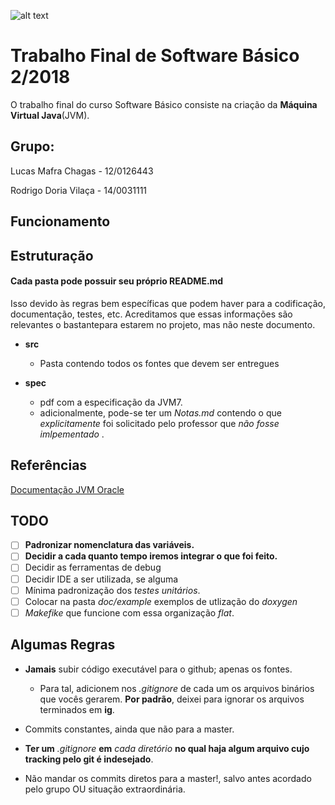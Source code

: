 ![alt text](http://www.unb.br/images/Imagens/logo_unb.png)

# Trabalho Final de Software Básico 2/2018

O trabalho final do curso Software Básico consiste na criação da **Máquina Virtual Java**(JVM). 

## Grupo:
Lucas Mafra Chagas - 12/0126443

Rodrigo Doria Vilaça - 14/0031111


## Funcionamento

## Estruturação

#### Cada pasta pode possuir seu próprio README.md

Isso devido às regras bem específicas que podem haver para
a codificação, documentação, testes, etc. Acreditamos que essas informações são relevantes o bastantepara estarem no projeto, mas não neste documento.

+ **src**
  * Pasta contendo todos os fontes que devem ser entregues

+ **spec**
  * pdf com a especificação da JVM7.
  * adicionalmente, pode-se ter um *Notas.md* contendo o que *explicitamente* foi solicitado pelo professor que *não fosse imlpementado* .

## Referências

[Documentação JVM Oracle](https://docs.oracle.com/javase/specs/jvms/se7/html/)

## TODO
- [ ] **Padronizar nomenclatura das variáveis.**
- [ ] **Decidir a cada quanto tempo iremos integrar o que foi feito.**
- [ ] Decidir as ferramentas de debug
- [ ] Decidir IDE a ser utilizada, se alguma
- [ ] Mínima padronização dos *testes unitários*.
- [ ] Colocar na pasta *doc/example* exemplos de utlização do *doxygen*
- [ ] *Makefike* que funcione com essa organização *flat*.

## Algumas Regras

+ **Jamais** subir código executável para o github; apenas os fontes.
	* Para tal, adicionem nos *.gitignore* de cada um os arquivos 
	binários que vocês gerarem. **Por padrão**, deixei para ignorar os arquivos terminados em **ig**.

+ Commits constantes, ainda que não para a master.

+ **Ter um** *.gitignore* **em** *cada diretório* **no qual haja algum arquivo cujo tracking pelo git é indesejado**.

+ Não mandar os commits diretos para a master!, salvo antes acordado pelo grupo OU situação extraordinária.